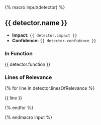 {% macro input(detector) %}
## {{ detector.name }}

* **Impact:** `{{ detector.impact }}`
* **Confidence:** `{{ detector.confidence }}`

### In Function

{{ detector.function }}

### Lines of Relevance

{% for line in detector.linesOfRelevance %}

{{ line }}

{% endfor %}

{% endmacro input %}